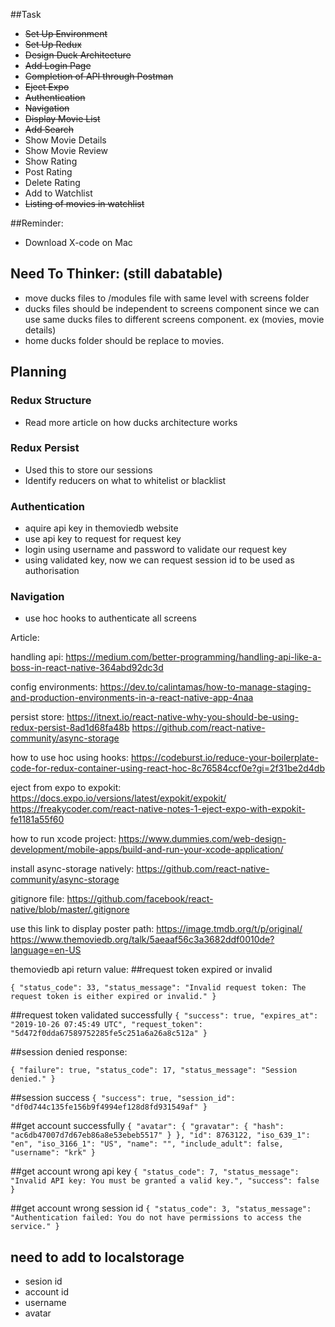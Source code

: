 
##Task
- ~~Set Up Environment~~
- ~~Set Up Redux~~
- ~~Design Duck Architecture~~
- ~~Add Login Page~~
- ~~Completion of API through Postman~~
- ~~Eject Expo~~
- ~~Authentication~~
- ~~Navigation~~
- ~~Display Movie List~~
- ~~Add Search~~
- Show Movie Details
- Show Movie Review
- Show Rating
- Post Rating
- Delete Rating
- Add to Watchlist
- ~~Listing of movies in watchlist~~


##Reminder:
  - Download X-code on Mac

## Need To Thinker: (still dabatable)
  - move ducks files to /modules file with same level with screens folder
  - ducks files should be independent to screens component since we can use same ducks files to different screens component. ex (movies, movie details)
  - home ducks folder should be replace to movies.


## Planning

### Redux Structure
  - Read more article on how ducks architecture works

### Redux Persist
  - Used this to store our sessions
  - Identify reducers on what to whitelist or blacklist

### Authentication  
  - aquire api key in themoviedb website
  - use api key to request for request key
  - login using username and password to validate our request key
  - using validated key, now we can request session id to be used as authorisation

### Navigation
  - use hoc hooks to authenticate all screens

Article:

handling api:
https://medium.com/better-programming/handling-api-like-a-boss-in-react-native-364abd92dc3d

config environments:
https://dev.to/calintamas/how-to-manage-staging-and-production-environments-in-a-react-native-app-4naa

persist store:
https://itnext.io/react-native-why-you-should-be-using-redux-persist-8ad1d68fa48b
https://github.com/react-native-community/async-storage

how to use hoc using hooks:
https://codeburst.io/reduce-your-boilerplate-code-for-redux-container-using-react-hoc-8c76584ccf0e?gi=2f31be2d4db

eject from expo to expokit:
https://docs.expo.io/versions/latest/expokit/expokit/
https://freakycoder.com/react-native-notes-1-eject-expo-with-expokit-fe1181a55f60

how to run xcode project:
https://www.dummies.com/web-design-development/mobile-apps/build-and-run-your-xcode-application/

install async-storage natively:
https://github.com/react-native-community/async-storage

gitignore file:
https://github.com/facebook/react-native/blob/master/.gitignore

use this link to display poster path:
https://image.tmdb.org/t/p/original/
https://www.themoviedb.org/talk/5aeaaf56c3a3682ddf0010de?language=en-US

themoviedb api return value:
##request token expired or invalid

`{
    "status_code": 33,
    "status_message": "Invalid request token: The request token is either expired or invalid."
}`

##request token validated successfully
`{
    "success": true,
    "expires_at": "2019-10-26 07:45:49 UTC",
    "request_token": "5d472f0dda67589752285fe5c251a6a26a8c512a"
}`

##session denied response:

`{
    "failure": true,
    "status_code": 17,
    "status_message": "Session denied."
}`

##session success
`{
    "success": true,
    "session_id": "df0d744c135fe156b9f4994ef128d8fd931549af"
}`


##get account successfully
`{
    "avatar": {
        "gravatar": {
            "hash": "ac6db47007d7d67eb86a8e53ebeb5517"
        }
    },
    "id": 8763122,
    "iso_639_1": "en",
    "iso_3166_1": "US",
    "name": "",
    "include_adult": false,
    "username": "krk"
}`

##get account wrong api key
`{
    "status_code": 7,
    "status_message": "Invalid API key: You must be granted a valid key.",
    "success": false
}`

##get account wrong session id
`{
    "status_code": 3,
    "status_message": "Authentication failed: You do not have permissions to access the service."
}`

## need to add to localstorage
- sesion id
- account id
- username
- avatar
